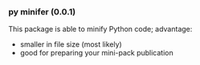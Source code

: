### py minifer (0.0.1)

This package is able to minify Python code; advantage:
- smaller in file size (most likely)
- good for preparing your mini-pack publication
